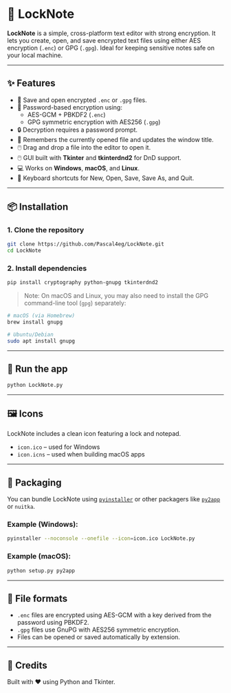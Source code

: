 # 🔐 LockNote

**LockNote** is a simple, cross-platform text editor with strong encryption. It lets you create, open, and save encrypted text files using either AES encryption (`.enc`) or GPG (`.gpg`). Ideal for keeping sensitive notes safe on your local machine.

---

## ✨ Features

- 💾 Save and open encrypted `.enc` or `.gpg` files.
- 🔑 Password-based encryption using:
  - AES-GCM + PBKDF2 (`.enc`)
  - GPG symmetric encryption with AES256 (`.gpg`)
- 🔒 Decryption requires a password prompt.
- 🧠 Remembers the currently opened file and updates the window title.
- 🖱️ Drag and drop a file into the editor to open it.
- 🖱️ GUI built with **Tkinter** and **tkinterdnd2** for DnD support.
- 💻 Works on **Windows**, **macOS**, and **Linux**.
- 🎹 Keyboard shortcuts for New, Open, Save, Save As, and Quit.

---

## 📦 Installation

### 1. Clone the repository

```bash
git clone https://github.com/Pascal4eg/LockNote.git
cd LockNote
```

### 2. Install dependencies

```bash
pip install cryptography python-gnupg tkinterdnd2
```

> Note: On macOS and Linux, you may also need to install the GPG command-line tool (`gpg`) separately:
```bash
# macOS (via Homebrew)
brew install gnupg

# Ubuntu/Debian
sudo apt install gnupg
```

---

## 🚀 Run the app

```bash
python LockNote.py
```

---

## 🖼️ Icons

LockNote includes a clean icon featuring a lock and notepad.

- `icon.ico` – used for Windows
- `icon.icns` – used when building macOS apps

---

## 🔧 Packaging

You can bundle LockNote using [`pyinstaller`](https://pyinstaller.org/) or other packagers like [`py2app`](https://py2app.readthedocs.io/en/latest/) or `nuitka`.

### Example (Windows):
```bash
pyinstaller --noconsole --onefile --icon=icon.ico LockNote.py
```

### Example (macOS):
```bash
python setup.py py2app
```

---

## 📁 File formats

- `.enc` files are encrypted using AES-GCM with a key derived from the password using PBKDF2.
- `.gpg` files use GnuPG with AES256 symmetric encryption.
- Files can be opened or saved automatically by extension.

---

## 🙌 Credits

Built with ❤️ using Python and Tkinter.
